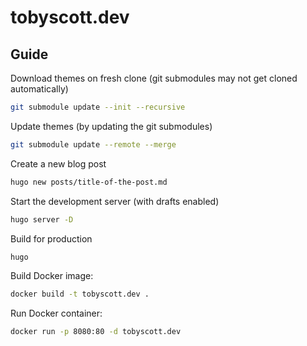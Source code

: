 # tobyscott.dev

## Guide

Download themes on fresh clone (git submodules may not get cloned automatically)
```bash
git submodule update --init --recursive
```

Update themes (by updating the git submodules)
```bash
git submodule update --remote --merge
```

Create a new blog post
```bash
hugo new posts/title-of-the-post.md
```

Start the development server (with drafts enabled)
```bash
hugo server -D
```

Build for production
```bash
hugo
```

Build Docker image:
```bash
docker build -t tobyscott.dev .
```

Run Docker container:
```bash
docker run -p 8080:80 -d tobyscott.dev
```